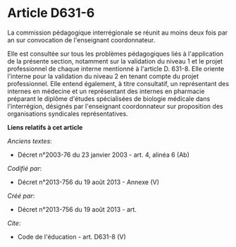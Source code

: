 # Article D631-6

La commission pédagogique interrégionale se réunit au moins deux fois par an sur convocation de l'enseignant coordonnateur. 

Elle est consultée sur tous les problèmes pédagogiques liés à l'application de la présente section, notamment sur la
validation du niveau 1 et le projet professionnel de chaque interne mentionné à l'article D. 631-8. Elle oriente l'interne
pour la validation du niveau 2 en tenant compte du projet professionnel. Elle entend également, à titre consultatif, un
représentant des internes en médecine et un représentant des internes en pharmacie préparant le diplôme d'études spécialisées
de biologie médicale dans l'interrégion, désignés par l'enseignant coordonnateur sur proposition des organisations syndicales
représentatives.

**Liens relatifs à cet article**

_Anciens textes_:

  - Décret n°2003-76 du 23 janvier 2003 - art. 4, alinéa 6 (Ab)

_Codifié par_:

  - Décret n°2013-756 du 19 août 2013 -  Annexe (V)

_Créé par_:

  - Décret n°2013-756 du 19 août 2013 - art.

_Cite_:

  - Code de l'éducation - art. D631-8 (V)
